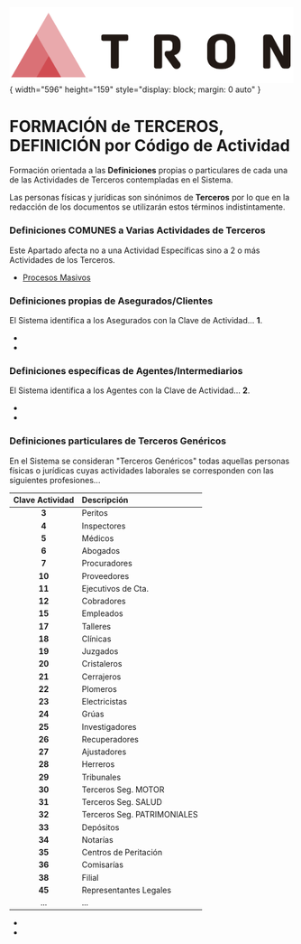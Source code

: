 ![Imagen LOGO](./00-Imagen/logo-TRON.png){ width="596" height="159" style="display: block; margin: 0 auto" }

# FORMACIÓN de TERCEROS, DEFINICIÓN por Código de Actividad

Formación orientada a las **Definiciones** propias o particulares de cada una de las Actividades de Terceros contempladas en el Sistema.

Las personas físicas y jurídicas son sinónimos de **Terceros** por lo que en la redacción de los documentos se utilizarán estos términos indistintamente.

### **Definiciones COMUNES a Varias Actividades de Terceros**

Este Apartado afecta no a una Actividad Específicas sino a 2 o más Actividades de los Terceros.

- [Procesos Masivos](../../../NOLINK.md)

### **Definiciones propias de Asegurados/Clientes**

El Sistema identifica a los Asegurados con la Clave de Actividad... **1**.

-
-

### **Definiciones específicas de Agentes/Intermediarios**

El Sistema identifica a los Agentes con la Clave de Actividad... **2**.

-
-

### **Definiciones particulares de Terceros Genéricos**

En el Sistema se consideran "Terceros Genéricos" todas aquellas personas físicas o jurídicas cuyas actividades laborales se corresponden con las siguientes profesiones...

| Clave Actividad | Descripción                 |
| :-----------:   | :-----------                |
| **3**           | Peritos                     |
| **4**           | Inspectores                 |
| **5**           | Médicos                     |
| **6**           | Abogados                    |
| **7**           | Procuradores                |
| **10**          | Proveedores                 |
| **11**          | Ejecutivos de Cta.          |
| **12**          | Cobradores                  |
| **15**          | Empleados                   |
| **17**          | Talleres                    |
| **18**          | Clínicas                    |
| **19**          | Juzgados                    |
| **20**          | Cristaleros                 |
| **21**          | Cerrajeros                  |
| **22**          | Plomeros                    |
| **23**          | Electricistas               |
| **24**          | Grúas                       |
| **25**          | Investigadores              |
| **26**          | Recuperadores               |
| **27**          | Ajustadores                 |
| **28**          | Herreros                    |
| **29**          | Tribunales                  |
| **30**          | Terceros Seg. MOTOR         |
| **31**          | Terceros Seg. SALUD         |
| **32**          | Terceros Seg. PATRIMONIALES |
| **33**          | Depósitos                   |
| **34**          | Notarías                    |
| **35**          | Centros de Peritación       |
| **36**          | Comisarías                  |
| **38**          | Filial                      |
| **45**          | Representantes Legales      |
| ...             | ...                         |

-
-
